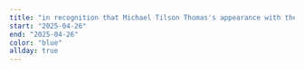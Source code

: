 ```yaml
---
title: "in recognition that Michael Tilson Thomas's appearance with the SFS on April 26, 2025, will be his final appearance. - blue"
start: "2025-04-26"
end: "2025-04-26"
color: "blue"
allday: true
---
```


